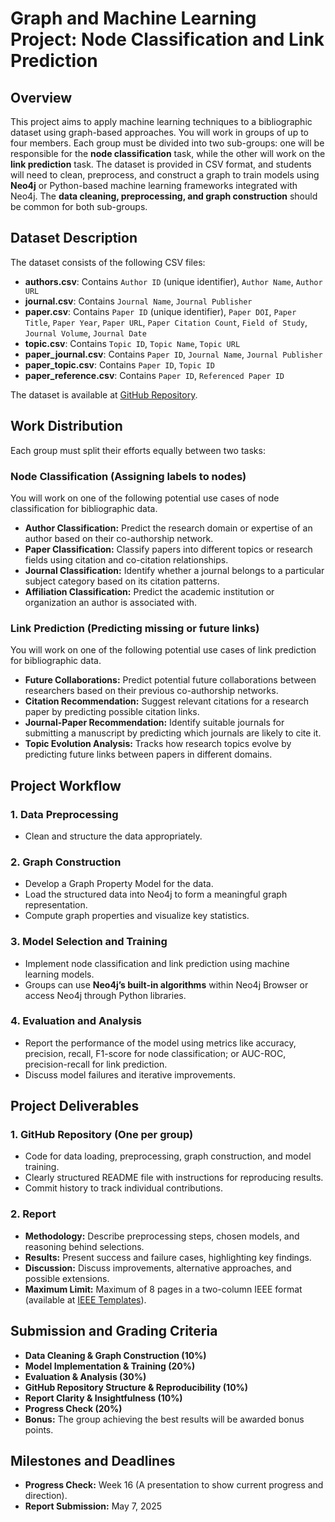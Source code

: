 # Graph and Machine Learning Project: Node Classification and Link Prediction

## Overview
This project aims to apply machine learning techniques to a bibliographic dataset using graph-based approaches. You will work in groups of up to four members. Each group must be divided into two sub-groups: one will be responsible for the **node classification** task, while the other will work on the **link prediction** task. The dataset is provided in CSV format, and students will need to clean, preprocess, and construct a graph to train models using **Neo4j** or Python-based machine learning frameworks integrated with Neo4j. The **data cleaning, preprocessing, and graph construction** should be common for both sub-groups.


## Dataset Description
The dataset consists of the following CSV files:

- **authors.csv**: Contains `Author ID` (unique identifier), `Author Name`, `Author URL`
- **journal.csv**: Contains `Journal Name`, `Journal Publisher`
- **paper.csv**: Contains `Paper ID` (unique identifier), `Paper DOI`, `Paper Title`, `Paper Year`, `Paper URL`, `Paper Citation Count`, `Field of Study`, `Journal Volume`, `Journal Date`
- **topic.csv**: Contains `Topic ID`, `Topic Name`, `Topic URL`
- **paper_journal.csv**: Contains `Paper ID`, `Journal Name`, `Journal Publisher`
- **paper_topic.csv**: Contains `Paper ID`, `Topic ID`
- **paper_reference.csv**: Contains `Paper ID`, `Referenced Paper ID`

The dataset is available at [GitHub Repository](https://github.com/habib-university/cs343-project).

## Work Distribution
Each group must split their efforts equally between two tasks:

### Node Classification (Assigning labels to nodes)
You will work on one of the following potential use cases of node classification for bibliographic data.
- **Author Classification:** Predict the research domain or expertise of an author based on their co-authorship network.
- **Paper Classification:** Classify papers into different topics or research fields using citation and co-citation relationships.
- **Journal Classification:** Identify whether a journal belongs to a particular subject category based on its citation patterns.
- **Affiliation Classification:** Predict the academic institution or organization an author is associated with.

### Link Prediction (Predicting missing or future links)
You will work on one of the following potential use cases of link prediction for bibliographic data.
- **Future Collaborations:** Predict potential future collaborations between researchers based on their previous co-authorship networks.
- **Citation Recommendation:** Suggest relevant citations for a research paper by predicting possible citation links.
- **Journal-Paper Recommendation:** Identify suitable journals for submitting a manuscript by predicting which journals are likely to cite it.
- **Topic Evolution Analysis:** Tracks how research topics evolve by predicting future links between papers in different domains.

## Project Workflow

### 1. Data Preprocessing
- Clean and structure the data appropriately.

### 2. Graph Construction
- Develop a Graph Property Model for the data.
- Load the structured data into Neo4j to form a meaningful graph representation.
- Compute graph properties and visualize key statistics.

### 3. Model Selection and Training
- Implement node classification and link prediction using machine learning models.
- Groups can use **Neo4j’s built-in algorithms** within Neo4j Browser or access Neo4j through Python libraries.

### 4. Evaluation and Analysis
- Report the performance of the model using metrics like accuracy, precision, recall, F1-score for node classification; or AUC-ROC, precision-recall for link prediction.
- Discuss model failures and iterative improvements.

## Project Deliverables

### 1. GitHub Repository (One per group)
- Code for data loading, preprocessing, graph construction, and model training.
- Clearly structured README file with instructions for reproducing results.
- Commit history to track individual contributions.

### 2. Report
- **Methodology:** Describe preprocessing steps, chosen models, and reasoning behind selections.
- **Results:** Present success and failure cases, highlighting key findings.
- **Discussion:** Discuss improvements, alternative approaches, and possible extensions.
- **Maximum Limit:** Maximum of 8 pages in a two-column IEEE format (available at [IEEE Templates](https://www.ieee.org/conferences/publishing/templates.html)).

## Submission and Grading Criteria
- **Data Cleaning & Graph Construction (10%)**
- **Model Implementation & Training (20%)**
- **Evaluation & Analysis (30%)**
- **GitHub Repository Structure & Reproducibility (10%)**
- **Report Clarity & Insightfulness (10%)**
- **Progress Check (20%)**
- **Bonus:** The group achieving the best results will be awarded bonus points.

## Milestones and Deadlines
- **Progress Check:** Week 16 (A presentation to show current progress and direction).
- **Report Submission:** May 7, 2025

